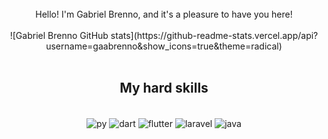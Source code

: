 <div align="center" style="display: inline_block"><br/>
  <hi>Hello! I'm Gabriel Brenno, and it's a pleasure to have you here!</h1>
</div>
<div align="center" style="display: inline_block"><br/>
  ![Gabriel Brenno GitHub stats](https://github-readme-stats.vercel.app/api?username=gaabrenno&show_icons=true&theme=radical)
</div>

<div align="center" style="display: inline_block"><br/>
  <h2>My hard skills</h2>
</div>

<div align="center" style="display: inline_block"><br/>
  
  <img align="center" alt="py" src="https://img.shields.io/badge/Python-14354C?style=for-the-badge&logo=python&logoColor=white"/>
  <img align="center" alt="dart" src="https://img.shields.io/badge/Dart-0175C2?style=for-the-badge&logo=dart&logoColor=white"/>
  <img align="center" alt="flutter" src="https://img.shields.io/badge/Flutter-02569B?style=for-the-badge&logo=flutter&logoColor=white"/>
  <img align="center" alt="laravel" src="https://img.shields.io/badge/Laravel-FF2D20?style=for-the-badge&logo=laravel&logoColor=white"/>
  <img align="center" alt="java" src="https://img.shields.io/badge/Java-ED8B00?style=for-the-badge&logo=java&logoColor=white"/>
</div>

